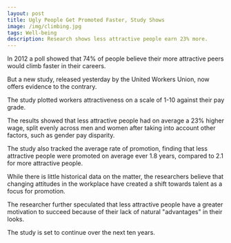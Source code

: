 ```yaml
---
layout: post
title: Ugly People Get Promoted Faster, Study Shows
image: /img/climbing.jpg
tags: Well-being
description: Research shows less attractive people earn 23% more.
---
```


In 2012 a poll showed that 74% of people believe their more attractive peers would climb faster in their careers.

But a new study, released yesterday by the United Workers Union, now offers evidence to the contrary.

The study plotted workers attractiveness on a scale of 1-10 against their pay grade.

The results showed that less attractive people had on average a 23% higher wage, split evenly across men and women after taking into account other factors, such as gender pay disparity.

The study also tracked the average rate of promotion, finding that less attractive people were promoted on average ever 1.8 years, compared to 2.1 for more attractive people.

While there is little historical data on the matter, the researchers believe that changing attitudes in the workplace have created a shift towards talent as a focus for promotion.

The researcher further speculated that less attractive people have a greater motivation to succeed because of their lack of natural "advantages" in their looks.

The study is set to continue over the next ten years.
